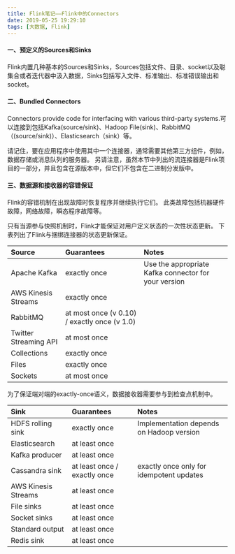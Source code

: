```yaml
---
title: Flink笔记——Flink中的Connectors
date: 2019-05-25 19:29:10
tags: [大数据, Flink]
---
```


#### 一、预定义的Sources和Sinks

Flink内置几种基本的Sources和Sinks，Sources包括文件、目录、socket以及聪集合或者迭代器中汲入数据，Sinks包括写入文件、标准输出、标准错误输出和socket。

#### 二、Bundled Connectors

Connectors provide code for interfacing with various third-party systems.可以连接到包括Kafka(source/sink)、Hadoop File(sink)、RabbitMQ（(source/sink)）、Elasticsearch（sink）等。

请记住，要在应用程序中使用其中一个连接器，通常需要其他第三方组件，例如， 数据存储或消息队列的服务器。 另请注意，虽然本节中列出的流连接器是Flink项目的一部分，并且包含在源版本中，但它们不包含在二进制分发版中。 

<!-- more-->

#### 三、数据源和接收器的容错保证

Flink的容错机制在出现故障时恢复程序并继续执行它们。 此类故障包括机器硬件故障，网络故障，瞬态程序故障等。

只有当源参与快照机制时，Flink才能保证对用户定义状态的一次性状态更新。 下表列出了Flink与捆绑连接器的状态更新保证。

| Source                | Guarantees                                   | Notes                                                |
| :-------------------- | :------------------------------------------- | :--------------------------------------------------- |
| Apache Kafka          | exactly once                                 | Use the appropriate Kafka connector for your version |
| AWS Kinesis Streams   | exactly once                                 |                                                      |
| RabbitMQ              | at most once (v 0.10) / exactly once (v 1.0) |                                                      |
| Twitter Streaming API | at most once                                 |                                                      |
| Collections           | exactly once                                 |                                                      |
| Files                 | exactly once                                 |                                                      |
| Sockets               | at most once                                 |                                                      |

为了保证端对端的exactly-once语义，数据接收器需要参与到检查点机制中。

| Sink                | Guarantees                   | Notes                                    |
| :------------------ | :--------------------------- | :--------------------------------------- |
| HDFS rolling sink   | exactly once                 | Implementation depends on Hadoop version |
| Elasticsearch       | at least once                |                                          |
| Kafka producer      | at least once                |                                          |
| Cassandra sink      | at least once / exactly once | exactly once only for idempotent updates |
| AWS Kinesis Streams | at least once                |                                          |
| File sinks          | at least once                |                                          |
| Socket sinks        | at least once                |                                          |
| Standard output     | at least once                |                                          |
| Redis sink          | at least once                |                                          |